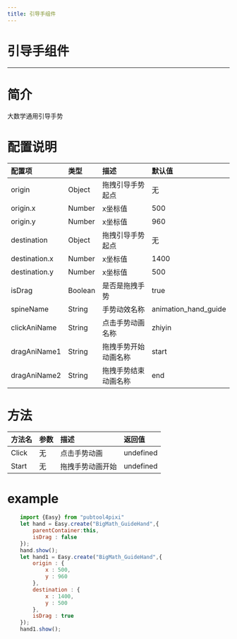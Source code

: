 ```yaml
---
title: 引导手组件
---
```

# 引导手组件 
---

# 简介
大数学通用引导手势
# 配置说明
配置项|类型|描述|默认值
:--|:--|:--|:--
origin|Object|拖拽引导手势起点|无
origin.x|Number|x坐标值|500
origin.y|Number|x坐标值|960
destination|Object|拖拽引导手势起点|无
destination.x|Number|x坐标值|1400
destination.y|Number|x坐标值|500
isDrag|Boolean|是否是拖拽手势|true
spineName|String|手势动效名称|animation_hand_guide
clickAniName|String|点击手势动画名称|zhiyin
dragAniName1|String|拖拽手势开始动画名称|start
dragAniName2|String|拖拽手势结束动画名称|end

# 方法
方法名|参数|描述|返回值
:--|:--|:--|:--
Click|无|点击手势动画|undefined
Start|无|拖拽手势动画开始|undefined

# example
```js
    import {Easy} from "pubtool4pixi"
    let hand = Easy.create("BigMath_GuideHand",{
        parentContainer:this,
        isDrag : false
    });
    hand.show();
    let hand1 = Easy.create("BigMath_GuideHand",{
        origin : {
            x : 500,
            y : 960
        },
        destination : {
            x : 1400,
            y : 500
        },
        isDrag : true
    });
    hand1.show();

```